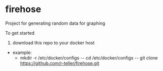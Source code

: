 # firehose
Project for generating random data for graphing

To get started
1. download this repo to your docker host
  - example:
    - mkdir -r /etc/docker/configs
-- cd /etc/docker/configs
-- git clone https://github.com/r-teller/firehose.git

